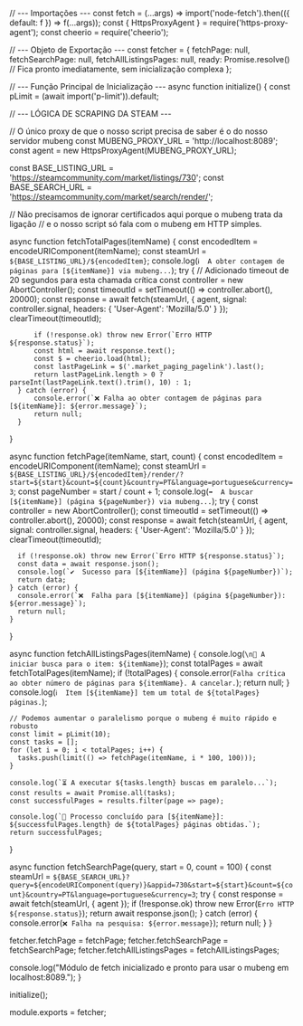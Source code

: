 // --- Importações ---
const fetch = (...args) => import('node-fetch').then(({ default: f }) => f(...args));
const { HttpsProxyAgent } = require('https-proxy-agent');
const cheerio = require('cheerio');

// --- Objeto de Exportação ---
const fetcher = {
  fetchPage: null,
  fetchSearchPage: null,
  fetchAllListingsPages: null,
  ready: Promise.resolve() // Fica pronto imediatamente, sem inicialização complexa
};

// --- Função Principal de Inicialização ---
async function initialize() {
  const pLimit = (await import('p-limit')).default;

  // --- LÓGICA DE SCRAPING DA STEAM ---
  
  // O único proxy de que o nosso script precisa de saber é o do nosso servidor mubeng
  const MUBENG_PROXY_URL = 'http://localhost:8089';
  const agent = new HttpsProxyAgent(MUBENG_PROXY_URL);

  const BASE_LISTING_URL = 'https://steamcommunity.com/market/listings/730';
  const BASE_SEARCH_URL = 'https://steamcommunity.com/market/search/render/';

  // Não precisamos de ignorar certificados aqui porque o mubeng trata da ligação
  // e o nosso script só fala com o mubeng em HTTP simples.

  async function fetchTotalPages(itemName) {
      const encodedItem = encodeURIComponent(itemName);
      const steamUrl = `${BASE_LISTING_URL}/${encodedItem}`;
      console.log(`ℹ️  A obter contagem de páginas para [${itemName}] via mubeng...`);
      try {
          // Adicionado timeout de 20 segundos para esta chamada crítica
          const controller = new AbortController();
          const timeoutId = setTimeout(() => controller.abort(), 20000);
          const response = await fetch(steamUrl, { agent, signal: controller.signal, headers: { 'User-Agent': 'Mozilla/5.0' } });
          clearTimeout(timeoutId);

          if (!response.ok) throw new Error(`Erro HTTP ${response.status}`);
          const html = await response.text();
          const $ = cheerio.load(html);
          const lastPageLink = $('.market_paging_pagelink').last();
          return lastPageLink.length > 0 ? parseInt(lastPageLink.text().trim(), 10) : 1;
      } catch (error) {
          console.error(`❌ Falha ao obter contagem de páginas para [${itemName}]: ${error.message}`);
          return null;
      }
  }

  async function fetchPage(itemName, start, count) {
    const encodedItem = encodeURIComponent(itemName);
    const steamUrl = `${BASE_LISTING_URL}/${encodedItem}/render/?start=${start}&count=${count}&country=PT&language=portuguese&currency=3`;
    const pageNumber = start / count + 1;
    console.log(`➡️  A buscar [${itemName}] (página ${pageNumber}) via mubeng...`);
    try {
      const controller = new AbortController();
      const timeoutId = setTimeout(() => controller.abort(), 20000);
      const response = await fetch(steamUrl, { agent, signal: controller.signal, headers: { 'User-Agent': 'Mozilla/5.0' } });
      clearTimeout(timeoutId);

      if (!response.ok) throw new Error(`Erro HTTP ${response.status}`);
      const data = await response.json();
      console.log(`✔️  Sucesso para [${itemName}] (página ${pageNumber})`);
      return data;
    } catch (error) {
      console.error(`❌  Falha para [${itemName}] (página ${pageNumber}): ${error.message}`);
      return null;
    }
  }
  
  async function fetchAllListingsPages(itemName) {
    console.log(`\n🚀 A iniciar busca para o item: ${itemName}`);
    const totalPages = await fetchTotalPages(itemName);
    if (!totalPages) {
      console.error(`Falha crítica ao obter número de páginas para ${itemName}. A cancelar.`);
      return null;
    }
    console.log(`ℹ️  Item [${itemName}] tem um total de ${totalPages} páginas.`);
    
    // Podemos aumentar o paralelismo porque o mubeng é muito rápido e robusto
    const limit = pLimit(10);
    const tasks = [];
    for (let i = 0; i < totalPages; i++) {
      tasks.push(limit(() => fetchPage(itemName, i * 100, 100)));
    }

    console.log(`⏳ A executar ${tasks.length} buscas em paralelo...`);
    const results = await Promise.all(tasks);
    const successfulPages = results.filter(page => page);
    
    console.log(`🏁 Processo concluído para [${itemName}]: ${successfulPages.length} de ${totalPages} páginas obtidas.`);
    return successfulPages;
  }
  
  async function fetchSearchPage(query, start = 0, count = 100) {
    const steamUrl = `${BASE_SEARCH_URL}?query=${encodeURIComponent(query)}&appid=730&start=${start}&count=${count}&country=PT&language=portuguese&currency=3`;
    try {
      const response = await fetch(steamUrl, { agent });
      if (!response.ok) throw new Error(`Erro HTTP ${response.status}`);
      return await response.json();
    } catch (error) {
      console.error(`❌ Falha na pesquisa: ${error.message}`);
      return null;
    }
  }
  
  fetcher.fetchPage = fetchPage;
  fetcher.fetchSearchPage = fetchSearchPage;
  fetcher.fetchAllListingsPages = fetchAllListingsPages;
  
  console.log("Módulo de fetch inicializado e pronto para usar o mubeng em localhost:8089.");
}

initialize();

module.exports = fetcher;
